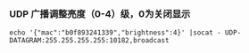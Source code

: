 ### UDP 广播调整亮度（0-4）级，0为关闭显示
```
echo '{"mac":"b0f893241339","brightness":4}' |socat - UDP-DATAGRAM:255.255.255.255:10182,broadcast
```
